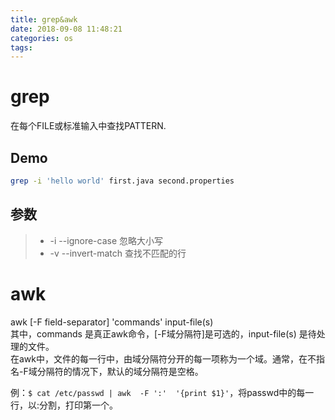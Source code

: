 ```yaml
---
title: grep&awk
date: 2018-09-08 11:48:21
categories: os
tags:
---
```


# grep

在每个FILE或标准输入中查找PATTERN.

## Demo

```bash
grep -i 'hello world' first.java second.properties
```

## 参数

> + -i --ignore-case 忽略大小写
> + -v --invert-match 查找不匹配的行

# awk

awk [-F field-separator] 'commands' input-file(s)  
其中，commands 是真正awk命令，[-F域分隔符]是可选的，input-file(s) 是待处理的文件。  
在awk中，文件的每一行中，由域分隔符分开的每一项称为一个域。通常，在不指名-F域分隔符的情况下，默认的域分隔符是空格。

例：`$ cat /etc/passwd | awk  -F ':'  '{print $1}'`，将passwd中的每一行，以:分割，打印第一个。

